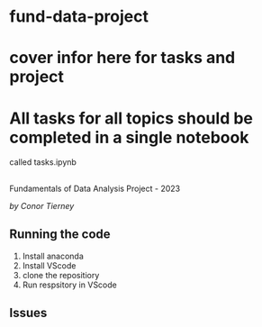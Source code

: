 # fund-data-project

# cover infor here for tasks and project


# All tasks for all topics should be completed in a single notebook
called tasks.ipynb


## 
Fundamentals of Data Analysis Project  - 2023

*by Conor Tierney*

## Running the code 
1. Install anaconda
2. Install VScode
3. clone the repositiory
4. Run respsitory in VScode


## Issues
